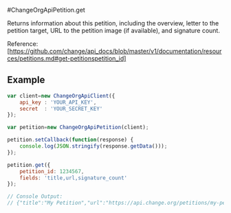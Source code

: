 #ChangeOrgApiPetition.get

Returns information about this petition, including the overview, letter to the petition target, URL to the petition image (if available), and signature count.

Reference: [https://github.com/change/api_docs/blob/master/v1/documentation/resources/petitions.md#get-petitionspetition_id]

Example
------
```javascript
var client=new ChangeOrgApiClient({
	api_key	: 'YOUR_API_KEY',
	secret 	: 'YOUR_SECRET_KEY'
});

var petition=new ChangeOrgApiPetition(client);

petition.setCallback(function(response) {
	console.log(JSON.stringify(response.getData()));
});

petition.get({
	petition_id: 1234567,
	fields: 'title,url,signature_count'
});

// Console Output:
// {"title":"My Petition","url":"https://api.change.org/petitions/my-petition","signature_count":239}
```